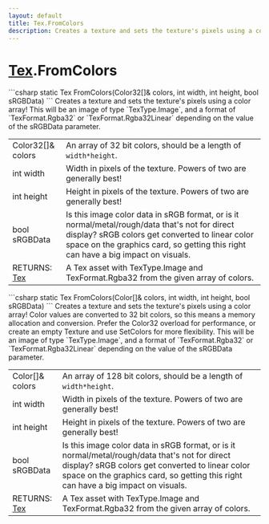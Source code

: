 ```yaml
---
layout: default
title: Tex.FromColors
description: Creates a texture and sets the texture's pixels using a color array! This will be an image of type TexType.Image, and a format of TexFormat.Rgba32 or TexFormat.Rgba32Linear depending on the value of the sRGBData parameter.
---
```

# [Tex]({{site.url}}/Pages/StereoKit/Tex.html).FromColors

<div class='signature' markdown='1'>
```csharp
static Tex FromColors(Color32[]& colors, int width, int height, bool sRGBData)
```
Creates a texture and sets the texture's pixels using a
color array! This will be an image of type `TexType.Image`, and
a format of `TexFormat.Rgba32` or `TexFormat.Rgba32Linear`
depending on the value of the sRGBData parameter.
</div>

|  |  |
|--|--|
|Color32[]& colors|An array of 32 bit colors, should be a             length of `width*height`.|
|int width|Width in pixels of the texture. Powers of two             are generally best!|
|int height|Height in pixels of the texture. Powers of             two are generally best!|
|bool sRGBData|Is this image color data in sRGB format,             or is it normal/metal/rough/data that's not for direct display?             sRGB colors get converted to linear color space on the graphics             card, so getting this right can have a big impact on visuals.|
|RETURNS: [Tex]({{site.url}}/Pages/StereoKit/Tex.html)|A Tex asset with TexType.Image and TexFormat.Rgba32 from the given array of colors.|

<div class='signature' markdown='1'>
```csharp
static Tex FromColors(Color[]& colors, int width, int height, bool sRGBData)
```
Creates a texture and sets the texture's pixels using a
color array! Color values are converted to 32 bit colors, so this
means a memory allocation and conversion. Prefer the Color32
overload for performance, or create an empty Texture and use
SetColors for more flexibility. This will be an image of type
`TexType.Image`, and a format of `TexFormat.Rgba32` or
`TexFormat.Rgba32Linear` depending on the value of the sRGBData
parameter.
</div>

|  |  |
|--|--|
|Color[]& colors|An array of 128 bit colors, should be a             length of `width*height`.|
|int width|Width in pixels of the texture. Powers of two             are generally best!|
|int height|Height in pixels of the texture. Powers of             two are generally best!|
|bool sRGBData|Is this image color data in sRGB format,             or is it normal/metal/rough/data that's not for direct display?             sRGB colors get converted to linear color space on the graphics             card, so getting this right can have a big impact on visuals.|
|RETURNS: [Tex]({{site.url}}/Pages/StereoKit/Tex.html)|A Tex asset with TexType.Image and TexFormat.Rgba32 from the given array of colors.|




